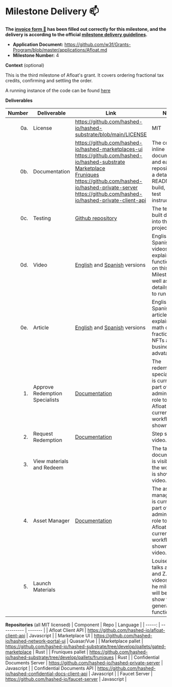 <!-- @format -->

# Milestone Delivery :mailbox:

**The [invoice form :pencil:](https://docs.google.com/forms/d/e/1FAIpQLSfmNYaoCgrxyhzgoKQ0ynQvnNRoTmgApz9NrMp-hd8mhIiO0A/viewform) has been filled out correctly for this milestone, and the delivery is according to the official [milestone delivery guidelines](https://github.com/w3f/Grants-Program/blob/master/docs/milestone-deliverables-guidelines.md).**

- **Application Document:** https://github.com/w3f/Grants-Program/blob/master/applications/Afloat.md
- **Milestone Number:** 4

**Context** (optional)

This is the third milestone of Afloat's grant. It covers ordering fractional tax credits, confirming and settling the order.

A running instance of the code can be found [here](https://hashed-portal-dev.hashed.systems/login)

**Deliverables**

| Number | Deliverable            | Link                                                                                                                                                                                                                                                                                                                                                                                                                      | Notes                                                                                                               |
| -----: | ---------------------- | ------------------------------------------------------------------------------------------------------------------------------------------------------------------------------------------------------------------------------------------------------------------------------------------------------------------------------------------------------------------------------------------------------------------------- | ------------------------------------------------------------------------------------------------------------------- |
|    0a. | License                | https://github.com/hashed-io/hashed-substrate/blob/main/LICENSE                                                                                                                                                                                                                                                                                                                                                           | MIT                                                                                                                 |
|    0b. | Documentation          | https://github.com/hashed-io/hashed-marketplaces-ui <br> https://github.com/hashed-io/hashed-substrate <br>[Marketplace](https://github.com/hashed-io/hashed-substrate/tree/main/pallets/gated-marketplace)<br> [Fruniques](https://github.com/hashed-io/hashed-substrate/tree/main/pallets/fruniques)<br> https://github.com/hashed-io/hashed-private-server <br> https://github.com/hashed-io/hashed-private-client-api | The code has inline documentation and each repository has a detailed README with build, run, and test instructions. |
|    0c. | Testing                | [Github repository](https://github.com/hashed-io/hashed-substrate/blob/main/pallets/gated-marketplace/src/tests.rs)                                                                                                                                                                                                                                                                                                       | The test is built directly into the Rust project                                                                    |
|    0d. | Video                  | [English](https://drive.google.com/file/d/1GGBJORWcM9S3wkxrPJSjD77PZl_qXuMm/view) and [Spanish](https://drive.google.com/file/d/1sFH-fcm8Mfa-2-boJ35egd8AWByZmo-9/view) versions                                                                                                                                                                                                            | English and Spanish videos explaining the functionality on this Milestone, as well as some details on how to run it.                                                                                                                 |
|    0e. | Article                | [English](https://docs.google.com/document/d/1ybvHORc4SpFpTbVw97emFKPJeSdYPSXjsHKYnZ33s6U/edit?usp=sharing) and [Spanish](https://docs.google.com/document/d/1OJFNv0E7u93ljTYEuss_X5Xtp3mB-rxJ7TQ1pKzzoLU/edit?usp=sharing) versions                                                                                                                                                                                      | English and Spanish articles explaining the math of the fractional NFTs and the business advatanges                                                                                                                 |
|     1. | Approve Redemption Specialists     | [Documentation](https://github.com/hashed-io/hashed-substrate/blob/develop/docs/pallets-review/gated-marketplace.md#approve-redemption-specialists) |The redemption specialist role is currently part of the administrator role to reflect Afloat's current workflow. Step shown in video|  
|     2. | Request Redemption                 | [Documentation](https://github.com/hashed-io/hashed-substrate/blob/develop/docs/pallets-review/gated-marketplace.md#request-redemption) | Step shown in video.|  
|     3. | View materials and Redeem          | |The tax credit documentation is visible and the workflow is shown in the video.|   
|     4. | Asset Manager	                    | [Documentation](https://github.com/hashed-io/hashed-substrate/blob/develop/docs/pallets-review/gated-marketplace.md#asset-manager) |The asset manager role is currently part of the administrator role to reflect Afloat's current workflow.  Step shown in video.|  
|     5. | Launch Materials	                  | | Louise had talks at X, Y and Z. The videos fromt he milestone will be used to show the general functionality|  



**Repositories**
(all MIT licensed)
| Component | Repo | Language |
| -----: | ----------- | ------- |
| Afloat Client API | https://github.com/hashed-io/afloat-client-api | Javascript |
| Marketplace UI | https://github.com/hashed-io/hashed-network-portal-ui | Quasar/Vue |
| Marketplace pallet | https://github.com/hashed-io/hashed-substrate/tree/develop/pallets/gated-marketplace | Rust |
| Fruniques pallet | https://github.com/hashed-io/hashed-substrate/tree/develop/pallets/fruniques | Rust |
| Confidential Documents Server | https://github.com/hashed-io/hashed-private-server | Javascript |
| Confidential Documents API | https://github.com/hashed-io/hashed-confidential-docs-client-api | Javascript |
| Faucet Server | https://github.com/hashed-io/faucet-server | Javascript |
